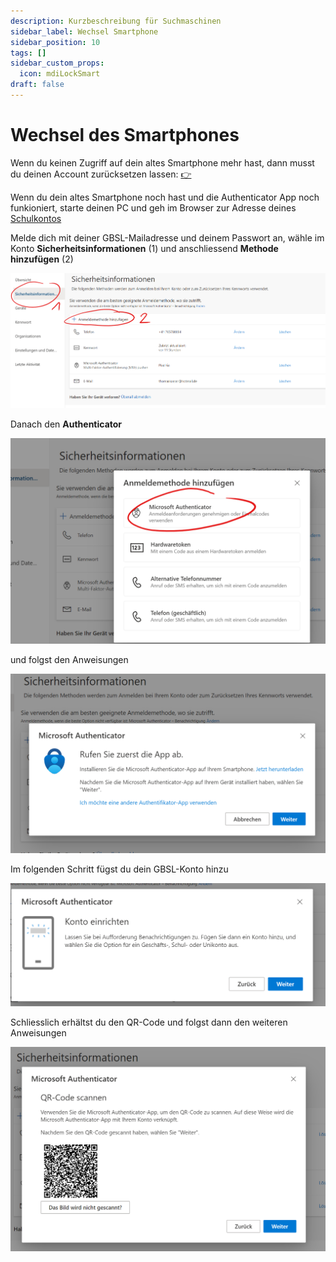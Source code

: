 ```yaml
---
description: Kurzbeschreibung für Suchmaschinen
sidebar_label: Wechsel Smartphone
sidebar_position: 10
tags: []
sidebar_custom_props:
  icon: mdiLockSmart
draft: false
---
```


# Wechsel des Smartphones

Wenn du keinen Zugriff auf dein altes Smartphone mehr hast, dann musst du deinen Account zurücksetzen lassen: [👉 ](docs\support\it-hilfe\README.md)

Wenn du dein altes Smartphone noch hast und die Authenticator App noch funkioniert, starte deinen PC und geh im Browser zur Adresse deines [Schulkontos](https://login.microsoftonline.com/)

Melde dich mit deiner GBSL-Mailadresse und deinem Passwort an, wähle im Konto __Sicherheitsinformationen__ (1) und anschliessend __Methode hinzufügen__ (2)

![](mskontosicherheit1.png)

Danach den __Authenticator__

![](mskontosicherheitauthapp.png)

und folgst den Anweisungen

![](mskontosicherheitauthapp2.png)

Im folgenden Schritt fügst du dein GBSL-Konto hinzu

![](mskontosicherheitauthapp3.png)

Schliesslich erhältst du den QR-Code und folgst dann den weiteren Anweisungen

![](mskontosicherheitauthapp4.png)



